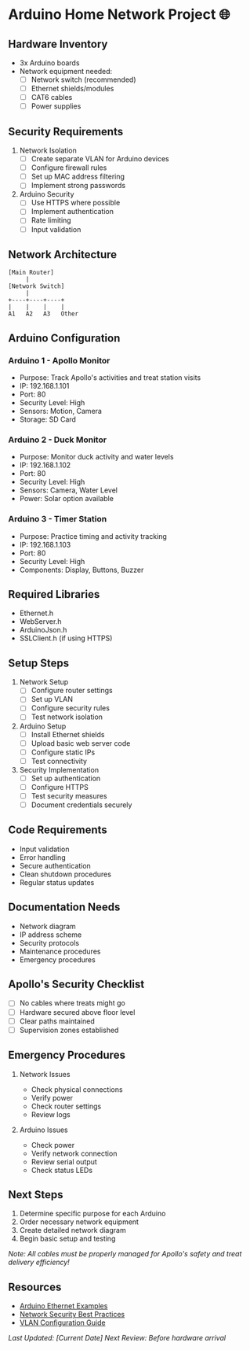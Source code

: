 # Arduino Home Network Project 🌐

## Hardware Inventory
- 3x Arduino boards
- Network equipment needed:
  - [ ] Network switch (recommended)
  - [ ] Ethernet shields/modules
  - [ ] CAT6 cables
  - [ ] Power supplies

## Security Requirements
1. Network Isolation
   - [ ] Create separate VLAN for Arduino devices
   - [ ] Configure firewall rules
   - [ ] Set up MAC address filtering
   - [ ] Implement strong passwords

2. Arduino Security
   - [ ] Use HTTPS where possible
   - [ ] Implement authentication
   - [ ] Rate limiting
   - [ ] Input validation

## Network Architecture
```
[Main Router]
     |
[Network Switch]
     |
+----+----+----+
|    |    |    |
A1   A2   A3   Other
```

## Arduino Configuration
### Arduino 1 - Apollo Monitor
- Purpose: Track Apollo's activities and treat station visits
- IP: 192.168.1.101
- Port: 80
- Security Level: High
- Sensors: Motion, Camera
- Storage: SD Card

### Arduino 2 - Duck Monitor
- Purpose: Monitor duck activity and water levels
- IP: 192.168.1.102
- Port: 80
- Security Level: High
- Sensors: Camera, Water Level
- Power: Solar option available

### Arduino 3 - Timer Station
- Purpose: Practice timing and activity tracking
- IP: 192.168.1.103
- Port: 80
- Security Level: High
- Components: Display, Buttons, Buzzer

## Required Libraries
- Ethernet.h
- WebServer.h
- ArduinoJson.h
- SSLClient.h (if using HTTPS)

## Setup Steps
1. Network Setup
   - [ ] Configure router settings
   - [ ] Set up VLAN
   - [ ] Configure security rules
   - [ ] Test network isolation

2. Arduino Setup
   - [ ] Install Ethernet shields
   - [ ] Upload basic web server code
   - [ ] Configure static IPs
   - [ ] Test connectivity

3. Security Implementation
   - [ ] Set up authentication
   - [ ] Configure HTTPS
   - [ ] Test security measures
   - [ ] Document credentials securely

## Code Requirements
- Input validation
- Error handling
- Secure authentication
- Clean shutdown procedures
- Regular status updates

## Documentation Needs
- Network diagram
- IP address scheme
- Security protocols
- Maintenance procedures
- Emergency procedures

## Apollo's Security Checklist
- [ ] No cables where treats might go
- [ ] Hardware secured above floor level
- [ ] Clear paths maintained
- [ ] Supervision zones established

## Emergency Procedures
1. Network Issues
   - Check physical connections
   - Verify power
   - Check router settings
   - Review logs

2. Arduino Issues
   - Check power
   - Verify network connection
   - Review serial output
   - Check status LEDs

## Next Steps
1. Determine specific purpose for each Arduino
2. Order necessary network equipment
3. Create detailed network diagram
4. Begin basic setup and testing

*Note: All cables must be properly managed for Apollo's safety and treat delivery efficiency!*

## Resources
- [Arduino Ethernet Examples](https://www.arduino.cc/en/Reference/Ethernet)
- [Network Security Best Practices](https://en.wikipedia.org/wiki/Network_security)
- [VLAN Configuration Guide](https://en.wikipedia.org/wiki/Virtual_LAN)

*Last Updated: [Current Date]*
*Next Review: Before hardware arrival* 